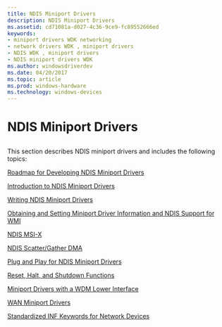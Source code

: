 ```yaml
---
title: NDIS Miniport Drivers
description: NDIS Miniport Drivers
ms.assetid: cd71081a-d027-4c36-9ce9-fc89552666ed
keywords:
- miniport drivers WDK networking
- network drivers WDK , miniport drivers
- NDIS WDK , miniport drivers
- NDIS miniport drivers WDK
ms.author: windowsdriverdev
ms.date: 04/20/2017
ms.topic: article
ms.prod: windows-hardware
ms.technology: windows-devices
---
```


# NDIS Miniport Drivers


## <a href="" id="ddk-network-miniport-drivers-ng"></a>


This section describes NDIS miniport drivers and includes the following topics:

[Roadmap for Developing NDIS Miniport Drivers](roadmap-for-developing-ndis-miniport-drivers.md)

[Introduction to NDIS Miniport Drivers](introduction-to-ndis-miniport-drivers.md)

[Writing NDIS Miniport Drivers](writing-ndis-miniport-drivers.md)

[Obtaining and Setting Miniport Driver Information and NDIS Support for WMI](obtaining-and-setting-miniport-driver-information-and-ndis-support-for.md)

[NDIS MSI-X](ndis-msi-x.md)

[NDIS Scatter/Gather DMA](ndis-scatter-gather-dma.md)

[Plug and Play for NDIS Miniport Drivers](plug-and-play-for-ndis-miniport-drivers.md)

[Reset, Halt, and Shutdown Functions](reset--halt--and-shutdown-functions.md)

[Miniport Drivers with a WDM Lower Interface](miniport-drivers-with-a-wdm-lower-interface.md)

[WAN Miniport Drivers](wan-miniport-drivers.md)

[Standardized INF Keywords for Network Devices](standardized-inf-keywords-for-network-devices.md)

 

 





